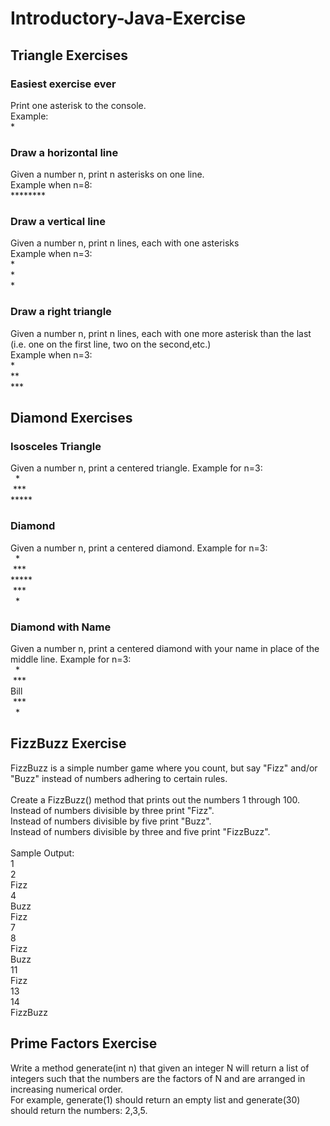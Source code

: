 # Introductory-Java-Exercise


## Triangle Exercises
### Easiest exercise ever
Print one asterisk to the console.<br/>
Example:<br/>
\*<br/>

### Draw a horizontal line
Given a number n, print n asterisks on one line.<br/>
Example when n=8:<br/>
\*\*\*\*\*\*\*\* <br/>

### Draw a vertical line
Given a number n, print n lines, each with one asterisks<br/>
Example when n=3:<br/>
\*<br/>
\*<br/>
\*<br/>

### Draw a right triangle
Given a number n, print n lines, each with one more asterisk than the last (i.e. one on the first line, two on the second,etc.)<br/>
Example when n=3:<br/>
\*<br/>
\*\*<br/>
\*\*\*<br/>

## Diamond Exercises
### Isosceles Triangle
Given a number n, print a centered triangle. Example for n=3:<br/>
&nbsp;&nbsp;\*<br/>
&nbsp;\*\*\*<br/>
\*\*\*\*\*<br/>

### Diamond
Given a number n, print a centered diamond. Example for n=3:<br/>
&nbsp;&nbsp;\*<br/>
&nbsp;\*\*\*<br/>
\*\*\*\*\*<br/>
&nbsp;\*\*\*<br/>
&nbsp;&nbsp;\*<br/>

### Diamond with Name
Given a number n, print a centered diamond with your name in place of the middle line. Example for n=3:<br/>
&nbsp;&nbsp;\*<br/>
&nbsp;\*\*\*<br/>
Bill<br/>
&nbsp;\*\*\*<br/>
&nbsp;&nbsp;\*<br/>

## FizzBuzz Exercise
FizzBuzz is a simple number game where you count, but say "Fizz" and/or "Buzz" instead of numbers adhering to certain rules.<br/>
<br/>
Create a FizzBuzz() method that prints out the numbers 1 through 100.<br/>
Instead of numbers divisible by three print "Fizz".<br/>
Instead of numbers divisible by five print "Buzz".<br/>
Instead of numbers divisible by three and five print "FizzBuzz".<br/>
<br/>
Sample Output:<br/>
1<br/>
2<br/>
Fizz<br/>
4<br/>
Buzz<br/>
Fizz<br/>
7<br/>
8<br/>
Fizz<br/>
Buzz<br/>
11<br/>
Fizz<br/>
13<br/>
14<br/>
FizzBuzz<br/>

## Prime Factors Exercise
Write a method generate(int n) that given an integer N will return a list of integers such that the numbers are the factors of N and are arranged in increasing numerical order.<br/>
For example, generate(1) should return an empty list and generate(30) should return the numbers: 2,3,5.<br/>